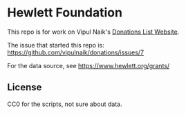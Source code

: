 # Hewlett Foundation

This repo is for work on Vipul Naik's [Donations List Website](https://github.com/vipulnaik/donations).

The issue that started this repo is: https://github.com/vipulnaik/donations/issues/7

For the data source, see https://www.hewlett.org/grants/

## License

CC0 for the scripts, not sure about data.
